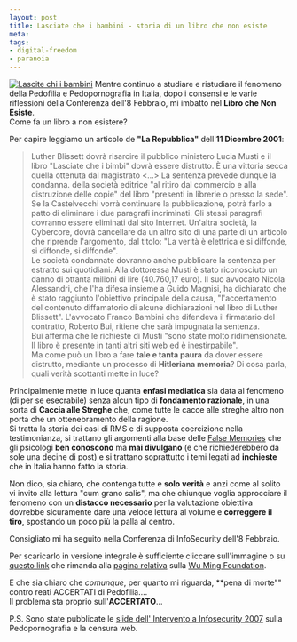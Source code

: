 ```yaml
--- 
layout: post
title: Lasciate che i bambini - storia di un libro che non esiste
meta: 
tags: 
- digital-freedom
- paranoia
---
```

[![Lascite chi i bambini](http://www.lastknight.com//download/20070201_lasciate.jpg)](http://www.wumingfoundation.com/backpages.zip)
Mentre continuo a studiare e ristudiare il fenomeno della Pedofilia e Pedopornografia in Italia, dopo i consensi e le varie riflessioni della Conferenza dell'8 Febbraio, mi imbatto nel **Libro che Non Esiste**.  
Come fa un libro a non esistere?  
  
Per capire leggiamo un articolo de **"La Repubblica"** dell'**11 Dicembre 2001**:
> Luther Blissett dovrà risarcire il pubblico ministero Lucia Musti e il libro "Lasciate che i bimbi" dovrà essere distrutto. È una vittoria secca quella ottenuta dal magistrato <...> 
> La sentenza prevede dunque la condanna. della società editrice "al ritiro dal commercio e alla distruzione delle copie" del libro "presenti in librerie o presso la sede". Se la Castelvecchi vorrà continuare la pubblicazione, potrà farlo a patto di eliminare i due paragrafi incriminati. Gli stessi paragrafi dovranno essere eliminati dal sito Internet. Un'altra società, la Cybercore, dovrà cancellare da un altro sito di una parte di un articolo che riprende l'argomento, dal titolo: "La verità è elettrica e si diffonde, si diffonde, si diffonde".  
> Le società condannate dovranno anche pubblicare la sentenza per estratto sui quotidiani. Alla dottoressa Musti è stato riconosciuto un danno di ottanta milioni di lire (40.760,17 euro). Il suo avvocato Nicola Alessandri, che l'ha difesa insieme a Guido Magnisi, ha dichiarato che è stato raggiunto l'obiettivo principale della causa, "l'accertamento del contenuto diffamatorio di alcune dichiarazioni nel libro di Luther Blissett". L'avvocato Franco Bambini che difendeva il firmatario del contratto, Roberto Bui, ritiene che sarà impugnata la sentenza.  
> Bui afferma che le richieste di Musti "sono state molto ridimensionate. Il libro è presente in tanti altri siti web ed è inestirpabile".  
Ma come può un libro a fare **tale e tanta paura** da dover essere distrutto, mediante un processo di **Hitleriana memoria**? Di cosa parla, quali verità scottanti mette in luce?  
  
Principalmente mette in luce quanta **enfasi mediatica** sia data al fenomeno (di per se esecrabile) senza alcun tipo di **fondamento razionale**, in una sorta di **Caccia alle Streghe** che, come tutte le cacce alle streghe altro non porta che un ottenebramento della ragione.  
Si tratta la storia dei casi di RMS e di supposta coercizione nella testimonianza, si trattano gli argomenti alla base delle [False Memories](http://en.wikipedia.org/wiki/False_memories#Sexual_abuse) che gli psicologi **ben conoscono** ma **mai divulgano** (e che richiederebbero da sole una decine di post) e si trattano soprattutto i temi legati ad **inchieste** che in Italia hanno fatto la storia.  
  
Non dico, sia chiaro, che contenga tutte e **solo verità** e anzi come al solito vi invito alla lettura "cum grano salis", ma che chiunque voglia approcciare il fenomeno con un **distacco necessario** per la valutazione obiettiva dovrebbe sicuramente dare una veloce lettura al volume e **correggere il tiro**, spostando un poco più la palla al centro.  
  
Consigliato mi ha seguito nella Conferenza di InfoSecurity dell'8 Febbraio.  
  
Per scaricarlo in versione integrale è sufficiente cliccare sull'immagine o su [questo link](http://www.wumingfoundation.com/backpages.zip) che rimanda alla [pagina relativa](http://www.wumingfoundation.com/italiano/Giap/lasciate.htm) sulla [Wu Ming Foundation](http://www.wumingfoundation.com/italiano/presentazione.htm).  
  
E che sia chiaro che _comunque_, per quanto mi riguarda, **pena di morte"" contro reati ACCERTATI di Pedofilia....    
Il problema sta proprio sull'**ACCERTATO**...  
  
P.S. Sono state pubblicate le [slide dell' Intervento a Infosecurity 2007](http://www.lastknight.com/infosecurity2007) sulla Pedopornografia e la censura web. 
